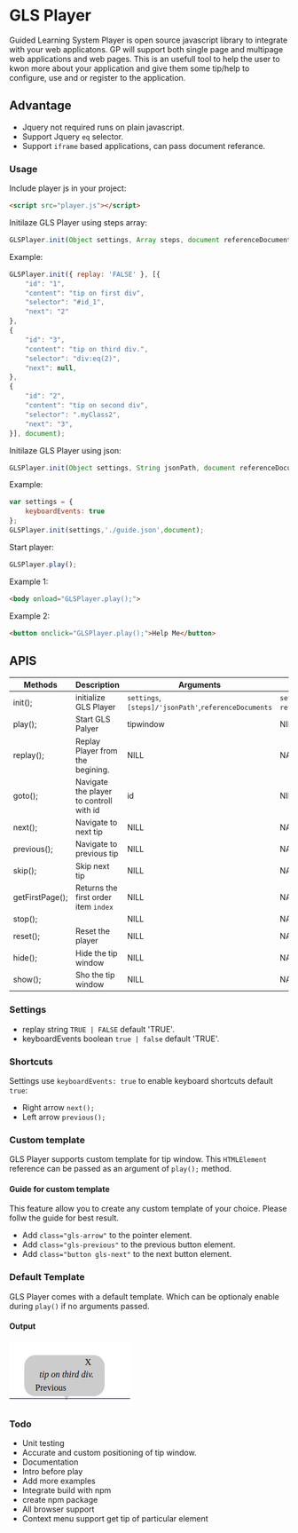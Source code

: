 
# GLS Player

Guided Learning System Player is open source javascript library to integrate with your web applicatons. GP will support both single page and multipage web applications and web pages. This is an usefull tool to help the user to kwon more about your application and give them some tip/help to configure, use and or register to the application.

## Advantage

- Jquery not required runs on plain javascript.
- Support Jquery `eq` selector.
- Support `iframe` based applications, can pass document referance.

### Usage

Include player js in your project:

```html
<script src="player.js"></script>
```

Initilaze GLS Player using steps array:

```javascript
GLSPlayer.init(Object settings, Array steps, document referenceDocument);
```

Example:

```javascript
GLSPlayer.init({ replay: 'FALSE' }, [{
    "id": "1",
    "content": "tip on first div",
    "selector": "#id_1",
    "next": "2"
},
{
    "id": "3",
    "content": "tip on third div.",
    "selector": "div:eq(2)",
    "next": null,
},
{
    "id": "2",
    "content": "tip on second div",
    "selector": ".myClass2",
    "next": "3",
}], document);
```

Initilaze GLS Player using json:

```javascript
GLSPlayer.init(Object settings, String jsonPath, document referenceDocument);
```

Example:

```javascript
var settings = {
    keyboardEvents: true
};
GLSPlayer.init(settings,'./guide.json',document);
```

Start player:

```javascript
GLSPlayer.play();
```

Example 1:

```html
<body onload="GLSPlayer.play();">
```

Example 2:

```html
<button onclick="GLSPlayer.play();">Help Me</button>
```

## APIS

| Methods           | Description                       | Arguments  | Optinal  |
| -----------       | ----------------------------      | ---------- | -------  |
| init();           | initialize GLS Player             | `settings`, `[steps]/'jsonPath'`,`referenceDocuments` | `settings`, `referenceDocuments` |
| play();           | Start GLS Palyer                  | tipwindow | NILL |
| replay();         | Replay Player from the begining.  | NILL | NA |
| goto();           | Navigate the player to controll with id                             | id | NILL |
| next();           | Navigate to next tip                              | NILL | NA |
| previous();       | Navigate to previous tip | NILL | NA |                                   |
| skip();           | Skip next tip                             | NILL | NA |
| getFirstPage();   | Returns the first order item `index`                              | NILL | NA |
| stop();           |                                   | NILL | NA |
| reset();          | Reset the player                             | NILL | NA |
| hide();           | Hide the tip window                              | NILL | NA |
| show();           | Sho the tip window                                  | NILL | NA |

### Settings

- replay string `TRUE | FALSE` default 'TRUE'.
- keyboardEvents boolean `true | false`  default 'TRUE'.

### Shortcuts

Settings use `keyboardEvents: true` to enable keyboard shortcuts default `true`:

- Right arrow `next();`
- Left arrow `previous();`

### Custom template

GLS Player supports custom template for tip window. This `HTMLElement` reference can be passed as an argument of `play();` method.

#### Guide for custom template

 This feature allow you to create any custom template of your choice. Please follw the guide for best result.

- Add `class="gls-arrow"` to the pointer element.
- Add `class="gls-previous"` to the previous button element.
- Add `class="button gls-next"` to the next button element.

### Default Template

GLS Player comes with a default template. Which can be optionaly enable during `play()` if no arguments passed.

#### Output

![Default template view](defaultTemplate.png)

### Todo

- Unit testing
- Accurate and custom positioning of tip window.
- Documentation
- Intro before play
- Add more examples
- Integrate build with npm
- create npm package
- All browser support
- Context menu support get tip of particular element
